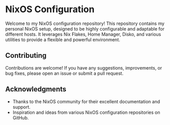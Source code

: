 # NixOS Configuration

Welcome to my NixOS configuration repository! This repository contains my personal NixOS setup, designed to be highly configurable and adaptable for different hosts. It leverages Nix Flakes, Home Manager, Disko, and various utilities to provide a flexible and powerful environment.

## Contributing

Contributions are welcome! If you have any suggestions, improvements, or bug fixes, please open an issue or submit a pull request.

## Acknowledgments

- Thanks to the NixOS community for their excellent documentation and support.
- Inspiration and ideas from various NixOS configuration repositories on GitHub.
